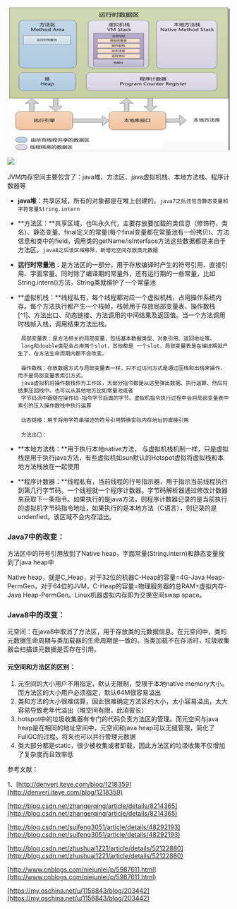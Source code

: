 ![](/assets/jvm_mem.png)

![](http://s10.sinaimg.cn/bmiddle/65ca444fnbcf86b581fa9&690)

JVM内存空间主要包含了：java堆、方法区、java虚拟机栈、本地方法栈、程序计数器等

* **java堆**：共享区域，所有的对象都是在堆上创建的。`java7之后还包含静态变量和字符常量String.intern`

* **方法区：**共享区域，也叫永久代，主要存放要加载的类信息（修饰符，类名）、静态变量、final定义的常量\(每个final变量都在常量池有一份拷贝\)、方法信息和类中的field。调用类的getName/isInterface方法这些数据都是来自于方法区。`java8之后该区域移除，新增元空间存放类元数据`

* **运行时常量池**：是方法区的一部分，用于存放编译时产生的符号引用、直接引用、字面常量。同时除了编译期的常量外，还有运行期的一些常量，比如String.intern\(\)方法，String类就维护了一个常量池

* **虚拟机栈：**线程私有，每个线程都对应一个虚拟机栈，占用操作系统内存。每个方法执行都产生一个栈帧，栈帧用于存放局部变量表、操作数栈[^1]、方法出口、动态链接、方法调用的中间结果及返回值。当一个方法调用时栈帧入栈，调用结束方法出栈。

  ```
   局部变量表：是方法相关的局部变量，包括基本数据类型、对象引用、返回地址等。
   long和double类型会占用两个slot，其他都是 一个slot，局部变量表是在编译期就产生了，在方法生命周期内都不会改变。

   操作数栈：存放数据方式与局部变量表一样，只不过访问方式是通过压栈和出栈来操作，而不是局部变量表索引方式。
   java虚拟机将操作数栈作为工作区，大部分指令都是从这里弹出数据、执行运算、然后将结果压回栈中。也可以从其他地方比如常量池或者
   字节码流中跟随在操作码-指令字节后面的字节。虚拟机指令执行过程中会将局部变量表中索引的压入操作数栈中执行运算

   动态链接：用于将用字符串描述的符号引用转换实际内存地址的直接引用

   方法出口：
  ```

* **本地方法栈：**用于执行本地native方法， 与虚拟机栈机制一样，只是虚拟栈是用于执行java方法，有些虚拟机如sun默认的Hotspot虚拟将虚拟栈和本地方法栈放在一起使用

* **程序计数器：**线程私有，当前线程的行号指示器，用于指示当前线程执行到第几行字节码。一个线程就一个程序计数器。字节码解析器通过修改计数器来获取下一条指令。如果执行的是java方法，则程序计数器记录的是当前执行的虚拟机字节码指令地址，如果执行的是本地方法（C语言），则记录的是undenfied。该区域不会内存溢出。

### Java7中的改变：

方法区中的符号引用放到了Native heap，字面常量\(String.intern\)和静态变量放到了java heap中

Native heap，就是C\_Heap，对于32位的机器C-Heap的容量=4G-Java Heap-PermGen，对于64位的JVM，C-Heap的容量=物理服务器的总RAM+虚拟内存-Java Heap-PermGen。Linux机器虚拟内存即为交换空间swap space。

### Java8中的改变：

元空间：在java8中取消了方法区，用于存放类的元数据信息。在元空间中，类的元数据生命周期与类加载器的生命周期是一致的。当类加载不在存活时，垃圾收集器会扫描该元数据是否存在引用。

#### 元空间和方法区的区别：

1. 元空间的大小用户不用指定，默认无限制，受限于本地native memory大小。而方法区的大小用户必须指定，默认64M很容易溢出
2. 类和方法的大小很难估算，因此很难确定方法区的大小，太小容易溢出，太大容易导致老年代溢出（堆空间有限，此消彼长）
3. hotspot中的垃圾收集器有专门的代码负责方法区的管理。而元空间与java heap是在相同的地址空间中，元空间和java heap可以无缝管理，简化了FullGC的过程。将来也可以并行管理元数据
4. 类大部分都是static，很少被收集或者卸载，因此方法区的垃圾收集不仅增加了复杂度而且效率低

参考文献：

1、[http://denverj.iteye.com/blog/1218359](http://denverj.iteye.com/blog/1218359)

[http://blog.csdn.net/zhangerqing/article/details/8214365](http://blog.csdn.net/zhangerqing/article/details/8214365)

[http://blog.csdn.net/suifeng3051/article/details/48292193](http://blog.csdn.net/suifeng3051/article/details/48292193)

[http://blog.csdn.net/zhushuai1221/article/details/52122880](http://blog.csdn.net/zhushuai1221/article/details/52122880)

[http://www.cnblogs.com/niejunlei/p/5987611.html](http://www.cnblogs.com/niejunlei/p/5987611.html)

[https://my.oschina.net/u/1156843/blog/203442](https://my.oschina.net/u/1156843/blog/203442)

